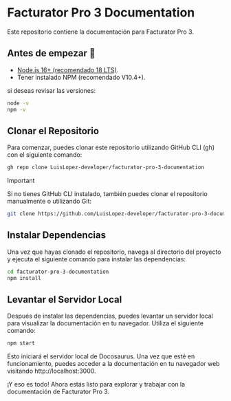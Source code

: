 # Facturator Pro 3 Documentation

Este repositorio contiene la documentación para Facturator Pro 3.

## Antes de empezar 🚀

- [Node.js 16+ (recomendado 18 LTS)](https://nodejs.org/en/).
- Tener instalado NPM (recomendado V10.4+).

si deseas revisar las versiones:
```bash
node -v
npm -v
```


## Clonar el Repositorio

Para comenzar, puedes clonar este repositorio utilizando GitHub CLI (gh) con el siguiente comando:

```bash
gh repo clone LuisLopez-developer/facturator-pro-3-documentation
```

> [!IMPORTANT]
> Si no tienes GitHub CLI instalado, también puedes clonar el repositorio manualmente o utilizando Git:

```bash
git clone https://github.com/LuisLopez-developer/facturator-pro-3-documentation.git
```

## Instalar Dependencias

Una vez que hayas clonado el repositorio, navega al directorio del proyecto y ejecuta el siguiente comando para instalar las dependencias:

```bash
cd facturator-pro-3-documentation
npm install
```

## Levantar el Servidor Local

Después de instalar las dependencias, puedes levantar un servidor local para visualizar la documentación en tu navegador. Utiliza el siguiente comando:

```bash
npm start
```

Esto iniciará el servidor local de Docosaurus. Una vez que esté en funcionamiento, puedes acceder a la documentación en tu navegador web visitando http://localhost:3000.

¡Y eso es todo! Ahora estás listo para explorar y trabajar con la documentación de Facturator Pro 3.
